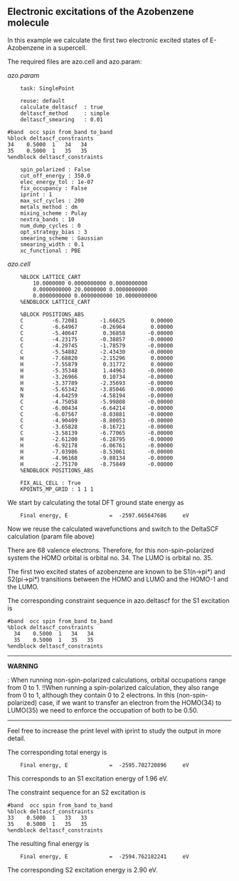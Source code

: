 
## Electronic excitations of the Azobenzene molecule

In this example we calculate the first two electronic excited states of
E-Azobenzene in a supercell.

The required files are azo.cell and azo.param:

*azo.param*

```
    task: SinglePoint

    reuse: default
    calculate_deltascf  : true
    deltascf_method     : simple
    deltascf_smearing   : 0.01

#band  occ spin from_band to_band
%block deltascf_constraints
34    0.5000  1   34   34       
35    0.5000  1   35   35
%endblock deltascf_constraints

    spin_polarized : False
    cut_off_energy : 350.0
    elec_energy_tol : 1e-07
    fix_occupancy : False
    iprint : 1
    max_scf_cycles : 200
    metals_method : dm
    mixing_scheme : Pulay
    nextra_bands : 10
    num_dump_cycles : 0
    opt_strategy_bias : 3
    smearing_scheme : Gaussian
    smearing_width : 0.1
    xc_functional : PBE
```

*azo.cell*

```
    %BLOCK LATTICE_CART
        10.0000000 0.0000000000 0.0000000000
        0.0000000000 20.0000000 0.0000000000
        0.0000000000 0.0000000000 10.0000000000
    %ENDBLOCK LATTICE_CART

    %BLOCK POSITIONS_ABS
    C         -6.72081       -1.66625        0.00000
    C         -6.64967       -0.26964        0.00000
    C         -5.40647        0.36858       -0.00000
    C         -4.23175       -0.38857       -0.00000
    C         -4.29745       -1.78579       -0.00000
    C         -5.54882       -2.43430       -0.00000
    H         -7.68820       -2.15296        0.00000
    H         -7.55879        0.31772        0.00000
    H         -5.35348        1.44963       -0.00000
    H         -3.26966        0.10734       -0.00000
    H         -3.37789       -2.35693       -0.00000
    N         -5.65342       -3.85046       -0.00000
    N         -4.64259       -4.58194       -0.00000
    C         -4.75058       -5.99808       -0.00000
    C         -6.00434       -6.64214       -0.00000
    C         -6.07567       -8.03881       -0.00000
    C         -4.90409       -8.80053       -0.00000
    C         -3.65828       -8.16721       -0.00000
    C         -3.58139       -6.77065       -0.00000
    H         -2.61200       -6.28795       -0.00000
    H         -6.92178       -6.06761       -0.00000
    H         -7.03986       -8.53061       -0.00000
    H         -4.96168       -9.88134       -0.00000
    H         -2.75170       -8.75849       -0.00000
    %ENDBLOCK POSITIONS_ABS

    FIX_ALL_CELL : True
    KPOINTS_MP_GRID : 1 1 1
```

We start by calculating the total DFT ground state energy as

```
    Final energy, E             =  -2597.665647686     eV
```

Now we reuse the calculated wavefunctions and switch to the DeltaSCF
calculation (param file above)

There are 68 valence electrons. Therefore, for this non-spin-polarized
system the HOMO orbital is orbital no. 34. The LUMO is orbital no. 35.

The first two excited states of azobenzene are known to be S1(n-\>pi\*)
and S2(pi-\>pi\*) transitions between the HOMO and LUMO and the HOMO-1
and the LUMO.

The corresponding constraint sequence in azo.deltascf for the S1
excitation is

```
#band  occ spin from_band to_band
%block deltascf_constraints
  34    0.5000  1   34   34       
  35    0.5000  1   35   35      
%endblock deltascf_constraints
```

------------------------------------------------------------------------

**WARNING**

:   When running non-spin-polarized calculations, orbital occupations
    range from 0 to 1. !!When running a spin-polarized calculation, they
    also range from 0 to 1, although they contain 0 to 2 electrons. In
    this (non-spin-polarized) case, if we want to transfer an electron
    from the HOMO(34) to LUMO(35) we need to enforce the occupation of
    both to be 0.50.

------------------------------------------------------------------------

Feel free to increase the print level with iprint to study the
output in more detail.

The corresponding total energy is

```
    Final energy, E             =  -2595.702720896     eV
```

This corresponds to an S1 excitation energy of 1.96 eV.

The constraint sequence for an S2 excitation is

```
#band  occ spin from_band to_band
%block deltascf_constraints
33    0.5000  1   33   33
35    0.5000  1   35   35      
%endblock deltascf_constraints
```

The resulting final energy is

```
    Final energy, E             =  -2594.762182241     eV
```

The corresponding S2 excitation energy is 2.90 eV.
